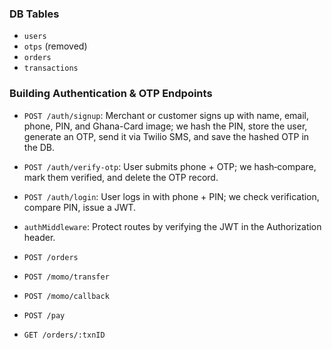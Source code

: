 ### DB Tables
- `users`
- `otps` (removed) 
- `orders`
- `transactions`

### Building Authentication & OTP Endpoints
- `POST /auth/signup`: Merchant or customer signs up with name, email, phone, PIN, and Ghana-Card image; we hash the PIN, store the user, generate an OTP, send it via Twilio SMS, and save the hashed OTP in the DB.
- `POST /auth/verify-otp`: User submits phone + OTP; we hash‐compare, mark them verified, and delete the OTP record.
- `POST /auth/login`: User logs in with phone + PIN; we check verification, compare PIN, issue a JWT.
- `authMiddleware`: Protect routes by verifying the JWT in the Authorization header.

- `POST /orders`
- `POST /momo/transfer`
- `POST /momo/callback`
- `POST /pay`
- `GET /orders/:txnID`